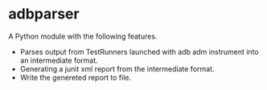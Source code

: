 adbparser
=========

A Python module with the following features.

* Parses output from TestRunners launched with adb adm instrument into an intermediate format.
* Generating a junit xml report from the intermediate format.
* Write the genereted report to file.
